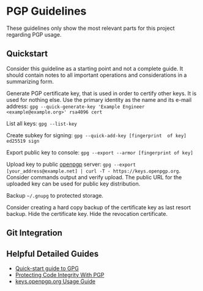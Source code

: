 # PGP Guidelines

These guidelines only show the most relevant parts for this project regarding
PGP usage.

## Quickstart

Consider this guideline as a starting point and not a complete guide.
It should contain notes to all important operations and considerations in a
summarizing form.

Generate PGP certificate key, that is used in order to certify other keys.
It is used for nothing else.
Use the primary identity as the name and its e-mail address:
`gpg --quick-generate-key 'Example Engineer <example@example.org>' rsa4096 cert`

List all keys: `gpg --list-key`

Create subkey for signing: `gpg --quick-add-key [fingerprint  of key] ed25519 sign`

Export public key to console: `gpg --export --armor [fingerprint of key]`

Upload key to public [openpgp](https://keys.openpgp.org/about/usage#gnupg-upload)
server: `gpg --export [your_address@example.net] | curl -T - https://keys.openpgp.org`.
Consider commands output and verify upload.
The public URL for the uploaded key can be used for public key distribution.

Backup `~/.gnupg` to protected storage.

Consider creating a hard copy backup of the certificate key as last resort
backup.
Hide the certificate key.
Hide the revocation certificate.

## Git Integration

## Helpful Detailed Guides

* [Quick-start guide to GPG](https://github.com/bfrg/gpg-guide)
* [Protecting Code Integrity With PGP](https://github.com/lfit/itpol/blob/master/protecting-code-integrity.md)
* [keys.openpgp.org Usage Guide](https://keys.openpgp.org/about/usage)